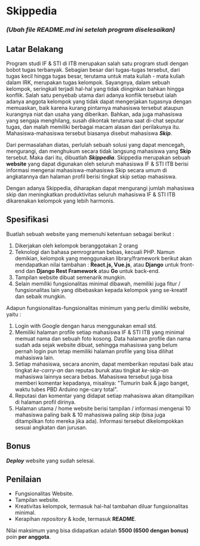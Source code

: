 # Skippedia
### **_(Ubah file README.md ini setelah program diselesaikan)_**

## Latar Belakang
Program studi IF & STI di ITB merupakan salah satu program studi dengan bobot tugas terbanyak. Sebagian besar dari tugas-tugas tersebut, dari tugas kecil hingga tugas besar, terutama untuk mata kuliah - mata kuliah dalam IRK, merupakan tugas kelompok. Sayangnya, dalam sebuah kelompok, seringkali terjadi hal-hal yang tidak diinginkan bahkan hingga konflik. Salah satu penyebab utama dari adanya konflik tersebut ialah adanya anggota kelompok yang tidak dapat mengerjakan tugasnya dengan memuaskan, baik karena kurang pintarnya mahasiswa tersebut ataupun kurangnya niat dan usaha yang diberikan. Bahkan, ada juga mahasiswa yang sengaja menghilang, susah dikontak terutama saat di-chat seputar tugas, dan malah memiliki berbagai macam alasan dari perilakunya itu. Mahasiswa-mahasiswa tersebut biasanya disebut mahasiswa  *__Skip__*.

Dari permasalahan diatas, perlulah sebuah solusi yang dapat mencegah, mengurangi, dan menghukum secara tidak langsung mahasiswa yang __Skip__ tersebut. Maka dari itu, dibuatlah *__Skippedia__*. Skippedia merupakan sebuah __website__ yang dapat digunakan oleh seluruh mahasiswa IF & STI ITB berisi informasi mengenai mahasiswa-mahasiswa Skip secara umum di angkatannya dan halaman profil berisi tingkat skip setiap mahasiswa.

Dengan adanya Skippedia, diharapkan dapat mengurangi jumlah mahasiswa skip dan meningkatkan produktivitas seluruh mahasiswa IF & STI ITB dikarenakan kelompok yang lebih harmonis.

## Spesifikasi
Buatlah sebuah website yang memenuhi ketentuan sebagai berikut :

1. Dikerjakan oleh kelompok beranggotakan 2 orang
2. Teknologi dan bahasa pemrograman bebas, kecuali PHP. Namun demikian, kelompok yang menggunakan library/framework berikut akan mendapatkan nilai tambahan : __React.js, Vue.js__, atau __Django__ untuk front-end dan __Django Rest Framework__ atau __Go__ untuk back-end.
3. Tampilan website dibuat semenarik mungkin.
4. Selain memiliki fungsionalitas minimal dibawah, memiliki juga fitur / fungsionalitas lain yang dibebaskan kepada kelompok yang se-kreatif dan sebaik mungkin.

Adapun fungsionalitas-fungsionalitas minimum yang perlu dimiliki website, yaitu :
1. Login with Google dengan harus menggunakan email std.
2. Memiliki halaman profile setiap mahasiswa IF & STI ITB yang minimal memuat nama dan sebuah foto kosong. Data halaman profile dan nama sudah ada sejak website dibuat, sehingga mahasiswa yang belum pernah login pun tetap memiliki halaman profile yang bisa dilihat mahasiswa lain.
3. Setiap mahasiswa, secara anonim, dapat memberikan reputasi baik atau tingkat *ke-carry-an* dan reputas buruk atau tingkat *ke-skip-an* mahasiswa lainnya secara bebas. Mahasiswa tersebut juga bisa memberi komentar kepadanya, misalnya: "Tumurin baik & jago banget, waktu tubes PBD Arduino nge-cary total".
4. Reputasi dan komentar yang didapat setiap mahasiswa akan ditampilkan di halaman profil dirinya.
6. Halaman utama / home website berisi tampilan / informasi mengenai 10 mahasiswa paling baik & 10 mahasiswa paling *skip* (bisa juga ditampilkan foto mereka jika ada). Informasi tersebut dikelompokkan sesuai angkatan dan jurusan.

## Bonus
*__Deploy__* website yang sudah selesai.

## Penilaian
- Fungsionalitas Website.
- Tampilan website.
- Kreativitas kelompok, termasuk hal-hal tambahan diluar fungsionalitas minimal.
- Kerapihan _repository_ & kode, termasuk **README**.

Nilai maksimum yang bisa didapatkan adalah **5500 (6500 dengan bonus)** poin __per anggota__.
